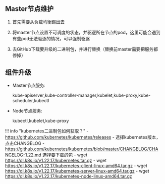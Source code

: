 ## Master节点维护

1. 首先需要从负载均衡踢出去

2. 将master节点设置不可调度的状态，并驱逐所在节点的pod，这里可能会遇到有些pod无法驱逐的情况，可以强制驱逐

3. 去GitHub下载要升级的二进制包，并进行替换（替换前master需要把服务都停掉）




## 组件升级


- Master节点服务:

  kube-apiserver,kube-controller-manager,kubelet,kube-proxy,kube-scheduler,kubectl 
                                               

- Node节点服务:

  kubectl,kubelet,kube-proxy                  
    

!!! info "kubernetes二进制包如何获取？"
    - https://github.com/kubernetes/kubernetes/releases
    - 选择kubernetes版本，点击CHANGELOG
    - https://github.com/kubernetes/kubernetes/blob/master/CHANGELOG/CHANGELOG-1.22.md 选择要下载的包
    - wget https://dl.k8s.io/v1.22.17/kubernetes.tar.gz
    - wget https://dl.k8s.io/v1.22.17/kubernetes-client-linux-amd64.tar.gz
    - wget https://dl.k8s.io/v1.22.17/kubernetes-server-linux-amd64.tar.gz
    - wget https://dl.k8s.io/v1.22.17/kubernetes-node-linux-amd64.tar.gz



